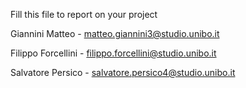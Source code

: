 Fill this file to report on your project

Giannini Matteo - matteo.giannini3@studio.unibo.it

Filippo Forcellini - filippo.forcellini@studio.unibo.it

Salvatore Persico - salvatore.persico4@studio.unibo.it
